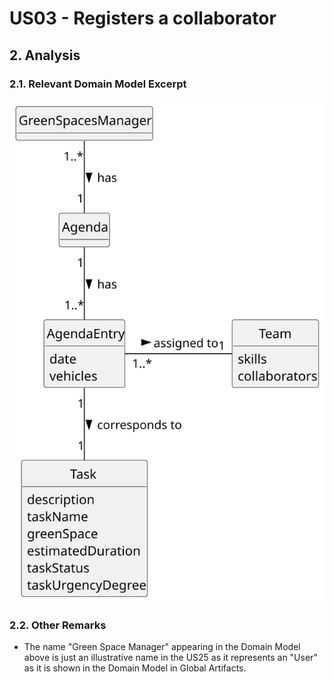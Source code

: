 # US03 - Registers a collaborator
## 2. Analysis

### 2.1. Relevant Domain Model Excerpt

![Domain Model](svg/us25-domain-model.svg)

### 2.2. Other Remarks

* The name "Green Space Manager" appearing in the Domain Model above is just an illustrative name in the US25 as it 
represents an "User" as it is shown in the Domain Model in Global Artifacts. 

